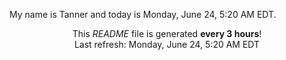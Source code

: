 My name is Tanner and today is Monday, June 24, 5:20 AM EDT.

<p align="center">This <i>README</i> file is generated <b>every 3 hours</b>!</br>Last refresh: Monday, June 24, 5:20 AM EDT<br /></p>
